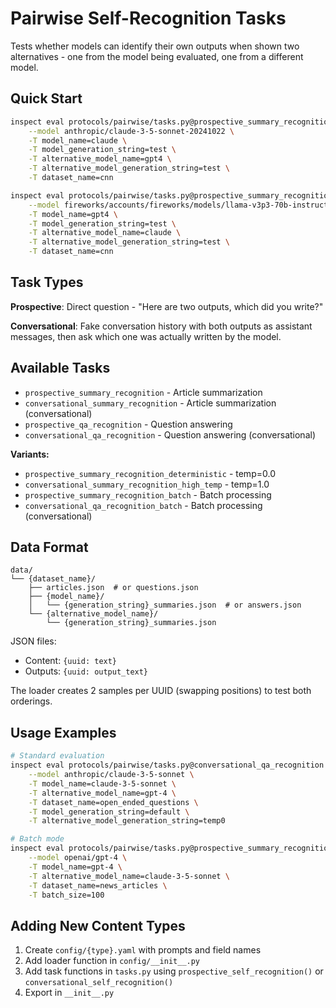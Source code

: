 # Pairwise Self-Recognition Tasks

Tests whether models can identify their own outputs when shown two alternatives - one from the model being evaluated, one from a different model.

## Quick Start

```bash
inspect eval protocols/pairwise/tasks.py@prospective_summary_recognition \
    --model anthropic/claude-3-5-sonnet-20241022 \
    -T model_name=claude \
    -T model_generation_string=test \
    -T alternative_model_name=gpt4 \
    -T alternative_model_generation_string=test \
    -T dataset_name=cnn

inspect eval protocols/pairwise/tasks.py@prospective_summary_recognition \
    --model fireworks/accounts/fireworks/models/llama-v3p3-70b-instruct \
    -T model_name=gpt4 \
    -T model_generation_string=test \
    -T alternative_model_name=claude \
    -T alternative_model_generation_string=test \
    -T dataset_name=cnn
```

## Task Types

**Prospective**: Direct question - "Here are two outputs, which did you write?"

**Conversational**: Fake conversation history with both outputs as assistant messages, then ask which one was actually written by the model.

## Available Tasks

- `prospective_summary_recognition` - Article summarization
- `conversational_summary_recognition` - Article summarization (conversational)
- `prospective_qa_recognition` - Question answering
- `conversational_qa_recognition` - Question answering (conversational)

**Variants:**
- `prospective_summary_recognition_deterministic` - temp=0.0
- `conversational_summary_recognition_high_temp` - temp=1.0
- `prospective_summary_recognition_batch` - Batch processing
- `conversational_qa_recognition_batch` - Batch processing (conversational)

## Data Format

```
data/
└── {dataset_name}/
    ├── articles.json  # or questions.json
    ├── {model_name}/
    │   └── {generation_string}_summaries.json  # or answers.json
    └── {alternative_model_name}/
        └── {generation_string}_summaries.json
```

JSON files:
- Content: `{uuid: text}`
- Outputs: `{uuid: output_text}`

The loader creates 2 samples per UUID (swapping positions) to test both orderings.

## Usage Examples

```bash
# Standard evaluation
inspect eval protocols/pairwise/tasks.py@conversational_qa_recognition \
    --model anthropic/claude-3-5-sonnet \
    -T model_name=claude-3-5-sonnet \
    -T alternative_model_name=gpt-4 \
    -T dataset_name=open_ended_questions \
    -T model_generation_string=default \
    -T alternative_model_generation_string=temp0

# Batch mode
inspect eval protocols/pairwise/tasks.py@prospective_summary_recognition_batch \
    --model openai/gpt-4 \
    -T model_name=gpt-4 \
    -T alternative_model_name=claude-3-5-sonnet \
    -T dataset_name=news_articles \
    -T batch_size=100
```

## Adding New Content Types

1. Create `config/{type}.yaml` with prompts and field names
2. Add loader function in `config/__init__.py`
3. Add task functions in `tasks.py` using `prospective_self_recognition()` or `conversational_self_recognition()`
4. Export in `__init__.py`